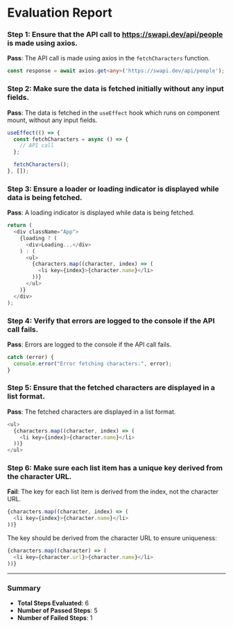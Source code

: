 # Evaluation Report

### Step 1: Ensure that the API call to https://swapi.dev/api/people is made using axios.
**Pass**: The API call is made using axios in the `fetchCharacters` function.
```typescript
const response = await axios.get<any>('https://swapi.dev/api/people');
```

### Step 2: Make sure the data is fetched initially without any input fields.
**Pass**: The data is fetched in the `useEffect` hook which runs on component mount, without any input fields.
```typescript
useEffect(() => {
  const fetchCharacters = async () => {
    // API call
  };

  fetchCharacters();
}, []);
```

### Step 3: Ensure a loader or loading indicator is displayed while data is being fetched.
**Pass**: A loading indicator is displayed while data is being fetched.
```typescript
return (
  <div className="App">
    {loading ? (
      <div>Loading...</div>
    ) : (
      <ul>
        {characters.map((character, index) => (
          <li key={index}>{character.name}</li>
        ))}
      </ul>
    )}
  </div>
);
```

### Step 4: Verify that errors are logged to the console if the API call fails.
**Pass**: Errors are logged to the console if the API call fails.
```typescript
catch (error) {
  console.error("Error fetching characters:", error);
}
```

### Step 5: Ensure that the fetched characters are displayed in a list format.
**Pass**: The fetched characters are displayed in a list format.
```typescript
<ul>
  {characters.map((character, index) => (
    <li key={index}>{character.name}</li>
  ))}
</ul>
```

### Step 6: Make sure each list item has a unique key derived from the character URL.
**Fail**: The key for each list item is derived from the index, not the character URL.
```typescript
{characters.map((character, index) => (
  <li key={index}>{character.name}</li>
))}
```
The key should be derived from the character URL to ensure uniqueness:
```typescript
{characters.map((character) => (
  <li key={character.url}>{character.name}</li>
))}
```

---

### Summary
- **Total Steps Evaluated**: 6
- **Number of Passed Steps**: 5
- **Number of Failed Steps**: 1